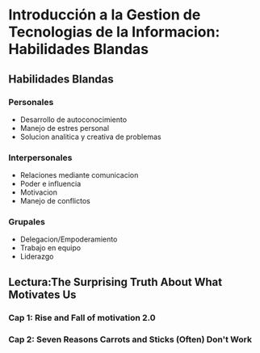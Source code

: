 # Introducción a la Gestion de Tecnologias de la Informacion: Habilidades Blandas

## Habilidades Blandas

### Personales

- Desarrollo de autoconocimiento
- Manejo de estres personal
- Solucion analitica y creativa de problemas

### Interpersonales

- Relaciones mediante comunicacion
- Poder e influencia
- Motivacion
- Manejo de conflictos

### Grupales

- Delegacion/Empoderamiento
- Trabajo en equipo
- Liderazgo

## Lectura:The Surprising Truth About What Motivates Us

### Cap 1: Rise and Fall of motivation 2.0

### Cap 2: Seven Reasons Carrots and Sticks (Often) Don't Work
